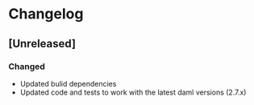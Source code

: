 # Changelog


## [Unreleased]

### Changed

- Updated bulid dependencies
- Updated code and tests to work with the latest daml versions (2.7.x)
